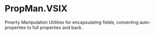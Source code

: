 # PropMan.VSIX
Proerty Manipulation Utilities for encapsulating fields, converting auto-properties to full properties and back.
